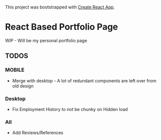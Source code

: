 This project was bootstrapped with [Create React App](https://github.com/facebookincubator/create-react-app).

# React Based Portfolio Page

WIP - Will be my personal portfolio page

## TODOS

### MOBILE
* Merge with desktop - A lot of redundant components are left over from old design

### Desktop
* Fix Employment History to not be chunky on Hidden load

### All
* Add Reviews/References
